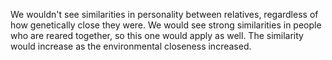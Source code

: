 We wouldn't see similarities in personality between relatives, regardless of
how genetically close they were. We would see strong similarities in people who
are reared together, so this one would apply as well. The similarity would
increase as the environmental closeness increased.

